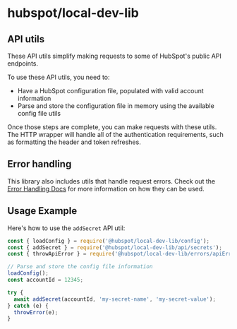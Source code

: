 # hubspot/local-dev-lib

## API utils

These API utils simplify making requests to some of HubSpot's public API endpoints.

To use these API utils, you need to:

- Have a HubSpot configuration file, populated with valid account information
- Parse and store the configuration file in memory using the available config file utils

Once those steps are complete, you can make requests with these utils. The HTTP wrapper will handle all of the authentication requirements, such as formatting the header and token refreshes.

## Error handling

This library also includes utils that handle request errors. Check out the [Error Handling Docs](../errors/README.md) for more information on how they can be used.

## Usage Example

Here's how to use the `addSecret` API util:

```js
const { loadConfig } = require('@hubspot/local-dev-lib/config');
const { addSecret } = require('@hubspot/local-dev-lib/api/secrets');
const { throwApiError } = require('@hubspot/local-dev-lib/errors/apiErrors');

// Parse and store the config file information
loadConfig();
const accountId = 12345;

try {
  await addSecret(accountId, 'my-secret-name', 'my-secret-value');
} catch (e) {
  throwError(e);
}
```
